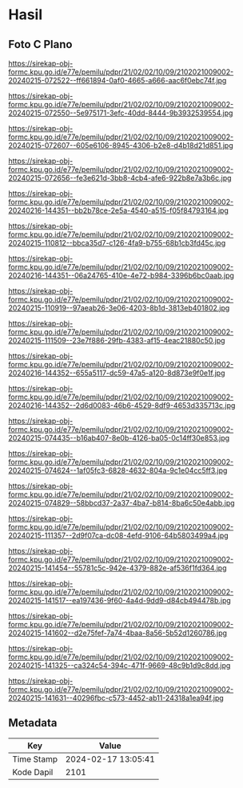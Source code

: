 # Hasil

## Foto C Plano

https://sirekap-obj-formc.kpu.go.id/e77e/pemilu/pdpr/21/02/02/10/09/2102021009002-20240215-072522--ff661894-0af0-4665-a666-aac6f0ebc74f.jpg

https://sirekap-obj-formc.kpu.go.id/e77e/pemilu/pdpr/21/02/02/10/09/2102021009002-20240215-072550--5e975171-3efc-40dd-8444-9b3932539554.jpg

https://sirekap-obj-formc.kpu.go.id/e77e/pemilu/pdpr/21/02/02/10/09/2102021009002-20240215-072607--605e6106-8945-4306-b2e8-d4b18d21d851.jpg

https://sirekap-obj-formc.kpu.go.id/e77e/pemilu/pdpr/21/02/02/10/09/2102021009002-20240215-072656--fe3e621d-3bb8-4cb4-afe6-922b8e7a3b6c.jpg

https://sirekap-obj-formc.kpu.go.id/e77e/pemilu/pdpr/21/02/02/10/09/2102021009002-20240216-144351--bb2b78ce-2e5a-4540-a515-f05f84793164.jpg

https://sirekap-obj-formc.kpu.go.id/e77e/pemilu/pdpr/21/02/02/10/09/2102021009002-20240215-110812--bbca35d7-c126-4fa9-b755-68b1cb3fd45c.jpg

https://sirekap-obj-formc.kpu.go.id/e77e/pemilu/pdpr/21/02/02/10/09/2102021009002-20240216-144351--06a24765-410e-4e72-b984-3396b6bc0aab.jpg

https://sirekap-obj-formc.kpu.go.id/e77e/pemilu/pdpr/21/02/02/10/09/2102021009002-20240215-110919--97aeab26-3e06-4203-8b1d-3813eb401802.jpg

https://sirekap-obj-formc.kpu.go.id/e77e/pemilu/pdpr/21/02/02/10/09/2102021009002-20240215-111509--23e7f886-29fb-4383-af15-4eac21880c50.jpg

https://sirekap-obj-formc.kpu.go.id/e77e/pemilu/pdpr/21/02/02/10/09/2102021009002-20240216-144352--655a5117-dc59-47a5-a120-8d873e9f0e1f.jpg

https://sirekap-obj-formc.kpu.go.id/e77e/pemilu/pdpr/21/02/02/10/09/2102021009002-20240216-144352--2d6d0083-46b6-4529-8df9-4653d335713c.jpg

https://sirekap-obj-formc.kpu.go.id/e77e/pemilu/pdpr/21/02/02/10/09/2102021009002-20240215-074435--b16ab407-8e0b-4126-ba05-0c14ff30e853.jpg

https://sirekap-obj-formc.kpu.go.id/e77e/pemilu/pdpr/21/02/02/10/09/2102021009002-20240215-074624--1af05fc3-6828-4632-804a-9c1e04cc5ff3.jpg

https://sirekap-obj-formc.kpu.go.id/e77e/pemilu/pdpr/21/02/02/10/09/2102021009002-20240215-074829--58bbcd37-2a37-4ba7-b814-8ba6c50e4abb.jpg

https://sirekap-obj-formc.kpu.go.id/e77e/pemilu/pdpr/21/02/02/10/09/2102021009002-20240215-111357--2d9f07ca-dc08-4efd-9106-64b5803499a4.jpg

https://sirekap-obj-formc.kpu.go.id/e77e/pemilu/pdpr/21/02/02/10/09/2102021009002-20240215-141454--55781c5c-942e-4379-882e-af536f1fd364.jpg

https://sirekap-obj-formc.kpu.go.id/e77e/pemilu/pdpr/21/02/02/10/09/2102021009002-20240215-141517--ea197436-9f60-4a4d-9dd9-d84cb494478b.jpg

https://sirekap-obj-formc.kpu.go.id/e77e/pemilu/pdpr/21/02/02/10/09/2102021009002-20240215-141602--d2e75fef-7a74-4baa-8a56-5b52d1260786.jpg

https://sirekap-obj-formc.kpu.go.id/e77e/pemilu/pdpr/21/02/02/10/09/2102021009002-20240215-141325--ca324c54-394c-471f-9669-48c9b1d9c8dd.jpg

https://sirekap-obj-formc.kpu.go.id/e77e/pemilu/pdpr/21/02/02/10/09/2102021009002-20240215-141631--40296fbc-c573-4452-ab11-24318a1ea94f.jpg


## Metadata

| Key        | Value               |
| ---------- | ------------------- |
| Time Stamp | 2024-02-17 13:05:41 |
| Kode Dapil | 2101                |



